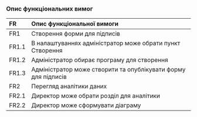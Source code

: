 ### Опис функціональних вимог

| FR     |Опис функціональної вимоги                |
|:-      |:-                                        |
| FR1    | Створення форми для підписів|
| FR1.1  | В налаштуваннях адміністратор може обрати пункт Створення|
| FR1.2  | Адміністратор обирає програму для створення|
| FR1.3  | Адміністратор може створити та опублікувати форму для підписів|
| FR2    | Перегляд аналітики даних                 |
| FR2.1  | Директор може обрати розділ для аналітики|
| FR2.2  | Директор може сформувати діаграму        |
  
